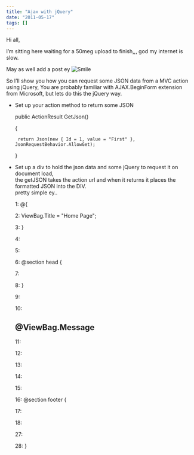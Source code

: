 ```yaml
---
title: "Ajax with jQuery"
date: "2011-05-17"
tags: []
---
```


Hi all,

I’m sitting here waiting for a 50meg upload to finish,,, god my internet is slow.

May as well add a post ey ![Smile](/blog/image.axd?picture=wlEmoticon-smile_1.png)

So I’ll show you how you can request some JSON data from a MVC action using jQuery, You are probably familiar with AJAX.BeginForm extension from Microsoft, but lets do this the jQuery way.

  * Set up your action method to return some JSON

    public ActionResult GetJson()

    {

         return Json(new { Id = 1, value = "First" }, JsonRequestBehavior.AllowGet);

    }

  * Set up a div to hold the json data and some jQuery to request it on document load,   
the getJSON takes the action url and when it returns it places the formatted JSON into the DIV.   
pretty simple ey..

       1:  @{

       2:      ViewBag.Title = "Home Page";    

       3:  }

       4:   

       5:   

       6:  @section head {

       7:   

       8:  }

       9:   

      10:  
    
    ## @ViewBag.Message

      11:   

      12:   

      13:  

      14:   

      15:   

      16:  @section footer {

      17:   

      18:  

      27:   

      28:  }

